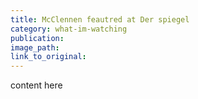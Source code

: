 ```yaml
---
title: McClennen feautred at Der spiegel
category: what-im-watching
publication:
image_path:
link_to_original:
---
```

content here